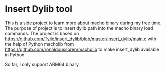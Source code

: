 # Insert Dylib tool

This is a side project to learn more about macho binary during my free time. The purpose of project is to insert dylib path into the macho binary load commands. The project is based on https://github.com/Tyilo/insert_dylib/blob/master/insert_dylib/main.c with the help of Python macholib from https://github.com/ronaldoussoren/macholib to make insert_dylib available in Python

So far, I only support ARM64 binary